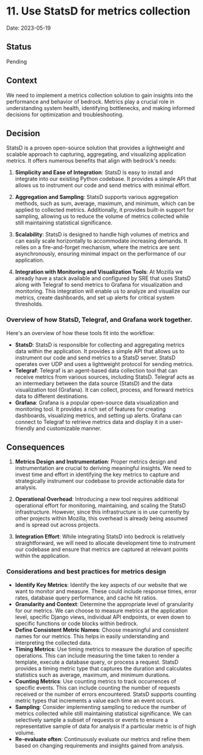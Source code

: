 # 11. Use StatsD for metrics collection

Date: 2023-05-19

## Status

Pending

## Context

We need to implement a metrics collection solution to gain insights into the performance and
behavior of bedrock. Metrics play a crucial role in understanding system health, identifying
bottlenecks, and making informed decisions for optimization and troubleshooting.

## Decision

StatsD is a proven open-source solution that provides a lightweight and scalable approach to
capturing, aggregating, and visualizing application metrics. It offers numerous benefits that align
with bedrock's needs:

1. **Simplicity and Ease of Integration**: StatsD is easy to install and integrate into our existing
Python codebase. It provides a simple API that allows us to instrument our code and send metrics
with minimal effort.

2. **Aggregation and Sampling**: StatsD supports various aggregation methods, such as sum, average,
maximum, and minimum, which can be applied to collected metrics. Additionally, it provides built-in
support for sampling, allowing us to reduce the volume of metrics collected while still maintaining
statistical significance.

3. **Scalability**: StatsD is designed to handle high volumes of metrics and can easily scale
horizontally to accommodate increasing demands. It relies on a fire-and-forget mechanism, where the
metrics are sent asynchronously, ensuring minimal impact on the performance of our application.

4. **Integration with Monitoring and Visualization Tools**: At Mozilla we already have a stack
available and configured by SRE that uses StatsD along with Telegraf to send metrics to Grafana for
visualization and monitoring. This integration will enable us to analyze and visualize our metrics,
create dashboards, and set up alerts for critical system thresholds.

### Overview of how StatsD, Telegraf, and Grafana work together.

Here's an overview of how these tools fit into the workflow:

* **StatsD**:
  StatsD is responsible for collecting and aggregating metrics data within the application.  It
  provides a simple API that allows us to instrument our code and send metrics to a StatsD server.
  StatsD operates over UDP and uses a lightweight protocol for sending metrics.
* **Telegraf**:
  Telegraf is an agent-based data collection tool that can receive metrics from various sources,
  including StatsD. Telegraf acts as an intermediary between the data source (StatsD) and the data
  visualization tool (Grafana). It can collect, process, and forward metrics data to different
  destinations.
* **Grafana**:
  Grafana is a popular open-source data visualization and monitoring tool. It provides a rich set of
  features for creating dashboards, visualizing metrics, and setting up alerts. Grafana can connect
  to Telegraf to retrieve metrics data and display it in a user-friendly and customizable manner.

## Consequences

1. **Metrics Design and Instrumentation**: Proper metrics design and instrumentation are crucial to
deriving meaningful insights. We need to invest time and effort in identifying the key metrics to
capture and strategically instrument our codebase to provide actionable data for analysis.

2. **Operational Overhead**: Introducing a new tool requires additional operational effort for
monitoring, maintaining, and scaling the StatsD infrastructure. However, since this infrastructure
is in use currently by other projects within Mozilla, this overhead is already being assumed and is
spread out across projects.

3. **Integration Effort**: While integrating StatsD into bedrock is relatively straightforward, we
will need to allocate development time to instrument our codebase and ensure that metrics are
captured at relevant points within the application.

### Considerations and best practices for metrics design

* **Identify Key Metrics**:
  Identify the key aspects of our website that we want to monitor and measure. These could include
  response times, error rates, database query performance, and cache hit ratios.
* **Granularity and Context**:
  Determine the appropriate level of granularity for our metrics. We can choose to measure metrics
  at the application level, specific Django views, individual API endpoints, or even down to
  specific functions or code blocks within bedrock.
* **Define Consistent Metric Names**:
  Choose meaningful and consistent names for our metrics. This helps in easily understanding and
  interpreting the collected data. 
* **Timing Metrics**:
  Use timing metrics to measure the duration of specific operations. This can include measuring the
  time taken to render a template, execute a database query, or process a request.  StatsD provides
  a timing metric type that captures the duration and calculates statistics such as average,
  maximum, and minimum durations.
* **Counting Metrics**:
  Use counting metrics to track occurrences of specific events. This can include counting the number
  of requests received or the number of errors encountered. StatsD supports counting metric types
  that increments a value each time an event occurs.
* **Sampling**:
  Consider implementing sampling to reduce the number of metrics collected while still maintaining
  statistical significance. We can selectively sample a subset of requests or events to ensure a
  representative sample of data for analysis if a particular metric is of high volume.
* **Re-evaluate often**:
  Continuously evaluate our metrics and refine them based on changing requirements and insights
  gained from analysis.
